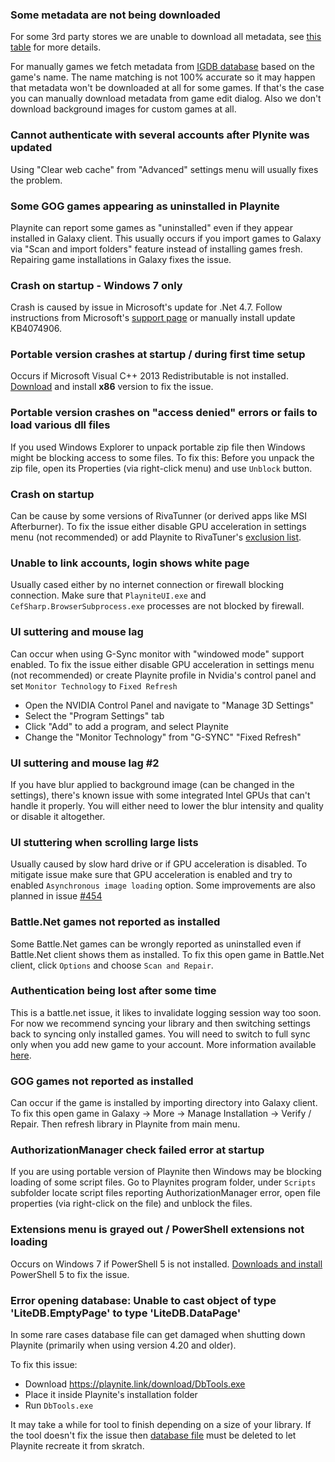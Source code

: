 ### Some metadata are not being downloaded

For some 3rd party stores we are unable to download all metadata, see [this table](https://github.com/JosefNemec/Playnite/wiki/Feature-table-based-on-library-provider) for more details.

For manually games we fetch metadata from [IGDB database](https://www.igdb.com) based on the game's name. The name matching is not 100% accurate so it may happen that metadata won't be downloaded at all for some games. If that's the case you can manually download metadata from game edit dialog. Also we don't download background images for custom games at all.

### Cannot authenticate with several accounts after Plynite was updated

Using "Clear web cache" from "Advanced" settings menu will usually fixes the problem.

### Some GOG games appearing as uninstalled in Playnite

Playnite can report some games as "uninstalled" even if they appear installed in Galaxy client. This usually occurs if you import games to Galaxy via "Scan and import folders" feature instead of installing games fresh. Repairing game installations in Galaxy fixes the issue.

### Crash on startup - Windows 7 only

Crash is caused by issue in Microsoft's update for .Net 4.7. Follow instructions from Microsoft's [support page](https://support.microsoft.com/en-us/help/4074906/typeinitializationexception-or-fileformatexception-error-in-wpf-apps-t) or manually install update KB4074906.

### Portable version crashes at startup / during first time setup

Occurs if Microsoft Visual C++ 2013 Redistributable is not installed. [Download](https://www.microsoft.com/en-us/download/details.aspx?id=40784) and install **x86** version to fix the issue.

### Portable version crashes on "access denied" errors or fails to load various dll files

If you used Windows Explorer to unpack portable zip file then Windows might be blocking access to some files. To fix this: Before you unpack the zip file, open its Properties (via right-click menu) and use `Unblock` button.

### Crash on startup

Can be cause by some versions of RivaTunner (or derived apps like MSI Afterburner). To fix the issue either disable GPU acceleration in settings menu (not recommended) or add Playnite to RivaTuner's [exclusion list](https://forums.guru3d.com/threads/excluding-my-application-by-default-rivatuner-causes-latent-crashes.412456/).

### Unable to link accounts, login shows white page

Usually cased either by no internet connection or firewall blocking connection. Make sure that `PlayniteUI.exe` and `CefSharp.BrowserSubprocess.exe` processes are not blocked by firewall.

### UI suttering and mouse lag

Can occur when using G-Sync monitor with "windowed mode" support enabled. To fix the issue either disable GPU acceleration in settings menu (not recommended) or create Playnite profile in Nvidia's control panel and set `Monitor Technology` to `Fixed Refresh`

* Open the NVIDIA Control Panel and navigate to "Manage 3D Settings"
* Select the "Program Settings" tab
* Click "Add" to add a program, and select Playnite
* Change the "Monitor Technology" from "G-SYNC"  "Fixed Refresh"

### UI suttering and mouse lag #2

If you have blur applied to background image (can be changed in the settings), there's known issue with some integrated Intel GPUs that can't handle it properly. You will either need to lower the blur intensity and quality or disable it altogether.

### UI stuttering when scrolling large lists

Usually caused by slow hard drive or if GPU acceleration is disabled. To mitigate issue make sure that GPU acceleration is enabled and try to enabled `Asynchronous image loading` option. Some improvements are also planned in issue [#454](https://github.com/JosefNemec/Playnite/issues/454)

### Battle.Net games not reported as installed

Some Battle.Net games can be wrongly reported as uninstalled even if Battle.Net client shows them as installed. To fix this open game in Battle.Net client, click `Options` and choose `Scan and Repair`.

### Authentication being lost after some time
This is a battle.net issue, it likes to invalidate logging session way too soon. For now we recommend syncing your library and then switching settings back to syncing only installed games. You will need to switch to full sync only when you add new game to your account. More information available [here](https://github.com/JosefNemec/Playnite/issues/234).

### GOG games not reported as installed

Can occur if the game is installed by importing directory into Galaxy client. To fix this open game in Galaxy -> More -> Manage Installation -> Verify / Repair. Then refresh library in Playnite from main menu.

### AuthorizationManager check failed error at startup

If you are using portable version of Playnite then Windows may be blocking loading of some script files. Go to Playnites program folder, under `Scripts` subfolder locate script files reporting AuthorizationManager error, open file properties (via right-click on the file) and unblock the files.

### Extensions menu is grayed out / PowerShell extensions not loading

Occurs on Windows 7 if PowerShell 5 is not installed. [Downloads and install](https://www.microsoft.com/en-us/download/details.aspx?id=54616) PowerShell 5 to fix the issue.

### Error opening database: Unable to cast object of type 'LiteDB.EmptyPage' to type 'LiteDB.DataPage'

In some rare cases database file can get damaged when shutting down Playnite (primarily when using version 4.20 and older).

To fix this issue:
- Download https://playnite.link/download/DbTools.exe
- Place it inside Playnite's installation folder
- Run `DbTools.exe`

It may take a while for tool to finish depending on a size of your library.
If the tool doesn't fix the issue then [database file](https://github.com/JosefNemec/Playnite/wiki/Frequently-Asked-Questions#where-can-i-find-library-file-with-all-games) must be deleted to let Playnite recreate it from skratch.
